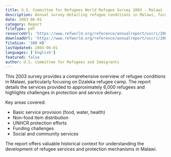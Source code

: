 ```yaml
---
title: U.S. Committee for Refugees World Refugee Survey 2003 - Malawi
description: Annual survey detailing refugee conditions in Malawi, focusing on services and protection in Dzaleka refugee camp.
date: 2003-06-01
category: Report
fileType: pdf
resourceUrl: 'https://www.refworld.org/reference/annualreport/uscri/2003/en/73255'
downloadUrl: 'https://www.refworld.org/reference/annualreport/uscri/2003/en/73255'
fileSize: '380 KB'
lastUpdated: 2003-06-01
languages: ['English']
featured: false
author: U.S. Committee for Refugees and Immigrants
---
```


This 2003 survey provides a comprehensive overview of refugee conditions in Malawi, particularly focusing on Dzaleka refugee camp. The report details the services provided to approximately 6,000 refugees and highlights challenges in protection and service delivery.

Key areas covered:
- Basic service provision (food, water, health)
- Non-food item distribution
- UNHCR protection efforts
- Funding challenges
- Social and community services

The report offers valuable historical context for understanding the development of refugee services and protection mechanisms in Malawi.
